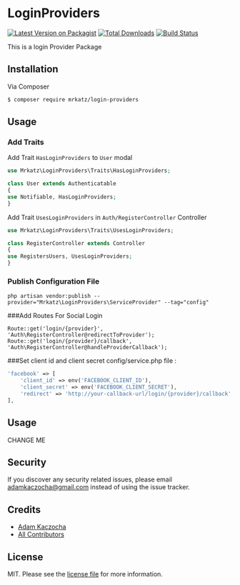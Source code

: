 # LoginProviders

[![Latest Version on Packagist][ico-version]][link-packagist]
[![Total Downloads][ico-downloads]][link-downloads]
[![Build Status][ico-travis]][link-travis]

This is a login Provider Package

## Installation

Via Composer

``` bash
$ composer require mrkatz/login-providers
```

## Usage

### Add Traits

Add Trait `HasLoginProviders` to `User` modal
```php
use Mrkatz\LoginProviders\Traits\HasLoginProviders;

class User extends Authenticatable
{
use Notifiable, HasLoginProviders;
}
```

Add Trait `UsesLoginProviders` in `Auth/RegisterController` Controller
```php
use Mrkatz\LoginProviders\Traits\UsesLoginProviders;

class RegisterController extends Controller
{
use RegistersUsers, UsesLoginProviders;
}
```

### Publish Configuration File

```
php artisan vendor:publish --provider="Mrkatz\LoginProviders\ServiceProvider" --tag="config"
```

###Add Routes For Social Login

```
Route::get('login/{provider}', 'Auth\RegisterController@redirectToProvider');
Route::get('login/{provider}/callback', 'Auth\RegisterController@handleProviderCallback');
```

###Set client id and client secret config/service.php file :

```php
'facebook' => [
    'client_id' => env('FACEBOOK_CLIENT_ID'),
    'client_secret' => env('FACEBOOK_CLIENT_SECRET'),
    'redirect' => 'http://your-callback-url/login/{provider}/callback',
],
```

## Usage

CHANGE ME

## Security

If you discover any security related issues, please email adamkaczocha@gmail.com
instead of using the issue tracker.

## Credits

- [Adam Kaczocha][link-author]
- [All Contributors][link-contributors]

## License

MIT. Please see the [license file](license.md) for more information.

[ico-version]: https://img.shields.io/packagist/v/mrkatz/login-providers.svg?style=flat-square
[ico-downloads]: https://img.shields.io/packagist/dt/mrkatz/login-providers.svg?style=flat-square
[ico-travis]: https://img.shields.io/travis/mrkatz/login-providers/master.svg?style=flat-square

[link-packagist]: https://packagist.org/packages/mrkatz/login-providers
[link-downloads]: https://packagist.org/packages/mrkatz/login-providers
[link-travis]: https://travis-ci.org/mrkatz/login-providers
[link-styleci]: https://styleci.io/repos/12345678
[link-author]: https://github.com/mrkatz
[link-contributors]: ../../contributors
